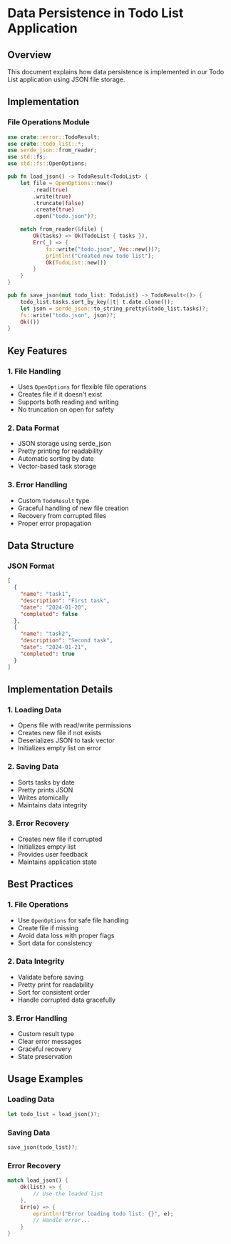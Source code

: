 # Data Persistence in Todo List Application

## Overview

This document explains how data persistence is implemented in our Todo List application using JSON file storage.

## Implementation

### File Operations Module

```rust
use crate::error::TodoResult;
use crate::todo_list::*;
use serde_json::from_reader;
use std::fs;
use std::fs::OpenOptions;

pub fn load_json() -> TodoResult<TodoList> {
    let file = OpenOptions::new()
        .read(true)
        .write(true)
        .truncate(false)
        .create(true)
        .open("todo.json")?;

    match from_reader(&file) {
        Ok(tasks) => Ok(TodoList { tasks }),
        Err(_) => {
            fs::write("todo.json", Vec::new())?;
            println!("Created new todo list");
            Ok(TodoList::new())
        }
    }
}

pub fn save_json(mut todo_list: TodoList) -> TodoResult<()> {
    todo_list.tasks.sort_by_key(|t| t.date.clone());
    let json = serde_json::to_string_pretty(&todo_list.tasks)?;
    fs::write("todo.json", json)?;
    Ok(())
}
```

## Key Features

### 1. File Handling
- Uses `OpenOptions` for flexible file operations
- Creates file if it doesn't exist
- Supports both reading and writing
- No truncation on open for safety

### 2. Data Format
- JSON storage using serde_json
- Pretty printing for readability
- Automatic sorting by date
- Vector-based task storage

### 3. Error Handling
- Custom `TodoResult` type
- Graceful handling of new file creation
- Recovery from corrupted files
- Proper error propagation

## Data Structure

### JSON Format
```json
[
  {
    "name": "task1",
    "description": "First task",
    "date": "2024-01-20",
    "completed": false
  },
  {
    "name": "task2",
    "description": "Second task",
    "date": "2024-01-21",
    "completed": true
  }
]
```

## Implementation Details

### 1. Loading Data
- Opens file with read/write permissions
- Creates new file if not exists
- Deserializes JSON to task vector
- Initializes empty list on error

### 2. Saving Data
- Sorts tasks by date
- Pretty prints JSON
- Writes atomically
- Maintains data integrity

### 3. Error Recovery
- Creates new file if corrupted
- Initializes empty list
- Provides user feedback
- Maintains application state

## Best Practices

### 1. File Operations
- Use `OpenOptions` for safe file handling
- Create file if missing
- Avoid data loss with proper flags
- Sort data for consistency

### 2. Data Integrity
- Validate before saving
- Pretty print for readability
- Sort for consistent order
- Handle corrupted data gracefully

### 3. Error Handling
- Custom result type
- Clear error messages
- Graceful recovery
- State preservation

## Usage Examples

### Loading Data
```rust
let todo_list = load_json()?;
```

### Saving Data
```rust
save_json(todo_list)?;
```

### Error Recovery
```rust
match load_json() {
    Ok(list) => {
        // Use the loaded list
    },
    Err(e) => {
        eprintln!("Error loading todo list: {}", e);
        // Handle error...
    }
}
